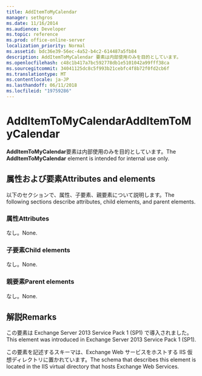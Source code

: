 ```yaml
---
title: AddItemToMyCalendar
manager: sethgros
ms.date: 11/16/2014
ms.audience: Developer
ms.topic: reference
ms.prod: office-online-server
localization_priority: Normal
ms.assetid: bdc36e39-56ec-4a52-b4c2-614487a5fb84
description: AddItemToMyCalendar 要素は内部使用のみを目的としています。
ms.openlocfilehash: c48c1b417a7bc592778db1e5101042a99fff38ca
ms.sourcegitcommit: 34041125dc8c5f993b21cebfc4f8b72f0fd2cb6f
ms.translationtype: MT
ms.contentlocale: ja-JP
ms.lasthandoff: 06/11/2018
ms.locfileid: "19759286"
---
```

# <a name="additemtomycalendar"></a><span data-ttu-id="eb041-103">AddItemToMyCalendar</span><span class="sxs-lookup"><span data-stu-id="eb041-103">AddItemToMyCalendar</span></span>

<span data-ttu-id="eb041-104">**AddItemToMyCalendar**要素は内部使用のみを目的としています。</span><span class="sxs-lookup"><span data-stu-id="eb041-104">The **AddItemToMyCalendar** element is intended for internal use only.</span></span> 

## <a name="attributes-and-elements"></a><span data-ttu-id="eb041-105">属性および要素</span><span class="sxs-lookup"><span data-stu-id="eb041-105">Attributes and elements</span></span>

<span data-ttu-id="eb041-106">以下のセクションで、属性、子要素、親要素について説明します。</span><span class="sxs-lookup"><span data-stu-id="eb041-106">The following sections describe attributes, child elements, and parent elements.</span></span>
  
### <a name="attributes"></a><span data-ttu-id="eb041-107">属性</span><span class="sxs-lookup"><span data-stu-id="eb041-107">Attributes</span></span>

<span data-ttu-id="eb041-108">なし。</span><span class="sxs-lookup"><span data-stu-id="eb041-108">None.</span></span>
  
### <a name="child-elements"></a><span data-ttu-id="eb041-109">子要素</span><span class="sxs-lookup"><span data-stu-id="eb041-109">Child elements</span></span>

<span data-ttu-id="eb041-110">なし。</span><span class="sxs-lookup"><span data-stu-id="eb041-110">None.</span></span>
  
### <a name="parent-elements"></a><span data-ttu-id="eb041-111">親要素</span><span class="sxs-lookup"><span data-stu-id="eb041-111">Parent elements</span></span>

<span data-ttu-id="eb041-112">なし。</span><span class="sxs-lookup"><span data-stu-id="eb041-112">None.</span></span>
  
## <a name="remarks"></a><span data-ttu-id="eb041-113">解説</span><span class="sxs-lookup"><span data-stu-id="eb041-113">Remarks</span></span>

<span data-ttu-id="eb041-114">この要素は Exchange Server 2013 Service Pack 1 (SP1) で導入されました。</span><span class="sxs-lookup"><span data-stu-id="eb041-114">This element was introduced in Exchange Server 2013 Service Pack 1 (SP1).</span></span>
  
<span data-ttu-id="eb041-115">この要素を記述するスキーマは、Exchange Web サービスをホストする IIS 仮想ディレクトリに置かれています。</span><span class="sxs-lookup"><span data-stu-id="eb041-115">The schema that describes this element is located in the IIS virtual directory that hosts Exchange Web Services.</span></span>
  


